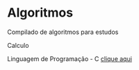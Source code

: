 # Algoritmos
Compilado de algoritmos para estudos

Calculo

Linguagem de Programação - C
[clique aqui](./linguagem_de_programacao/README.md)